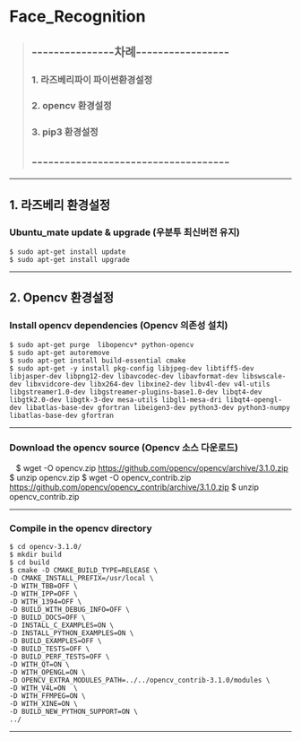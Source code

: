 # Face_Recognition
>## ---------------차례-----------------
>### 1. 라즈베리파이 파이썬환경설정
>### 2. opencv 환경설정
>### 3. pip3 환경설정
>## ------------------------------------
***
## 1. 라즈베리 환경설정
### Ubuntu_mate update & upgrade (우분투 최신버전 유지)
    $ sudo apt-get install update
    $ sudo apt-get install upgrade
***    
## 2. Opencv 환경설정
### Install opencv dependencies (Opencv 의존성 설치)
    $ sudo apt-get purge  libopencv* python-opencv
    $ sudo apt-get autoremove
    $ sudo apt-get install build-essential cmake
    $ sudo apt-get -y install pkg-config libjpeg-dev libtiff5-dev libjasper-dev libpng12-dev libavcodec-dev libavformat-dev libswscale-dev libxvidcore-dev libx264-dev libxine2-dev libv4l-dev v4l-utils libgstreamer1.0-dev libgstreamer-plugins-base1.0-dev libqt4-dev libgtk2.0-dev libgtk-3-dev mesa-utils libgl1-mesa-dri libqt4-opengl-dev libatlas-base-dev gfortran libeigen3-dev python3-dev python3-numpy libatlas-base-dev gfortran
***
### Download the opencv source (Opencv 소스 다운로드)
    $ wget -O opencv.zip https://github.com/opencv/opencv/archive/3.1.0.zip
    $ unzip opencv.zip
    $ wget -O opencv_contrib.zip https://github.com/opencv/opencv_contrib/archive/3.1.0.zip
    $ unzip opencv_contrib.zip
***
### Compile in the opencv directory
    $ cd opencv-3.1.0/
    $ mkdir build
    $ cd build
    $ cmake -D CMAKE_BUILD_TYPE=RELEASE \ 
    -D CMAKE_INSTALL_PREFIX=/usr/local \
    -D WITH_TBB=OFF \
    -D WITH_IPP=OFF \
    -D WITH_1394=OFF \
    -D BUILD_WITH_DEBUG_INFO=OFF \
    -D BUILD_DOCS=OFF \
    -D INSTALL_C_EXAMPLES=ON \
    -D INSTALL_PYTHON_EXAMPLES=ON \
    -D BUILD_EXAMPLES=OFF \
    -D BUILD_TESTS=OFF \
    -D BUILD_PERF_TESTS=OFF \
    -D WITH_QT=ON \
    -D WITH_OPENGL=ON \
    -D OPENCV_EXTRA_MODULES_PATH=../../opencv_contrib-3.1.0/modules \
    -D WITH_V4L=ON  \
    -D WITH_FFMPEG=ON \
    -D WITH_XINE=ON \
    -D BUILD_NEW_PYTHON_SUPPORT=ON \
    ../
***

